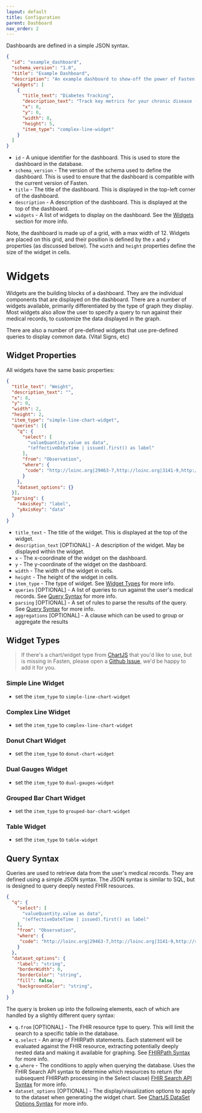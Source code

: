 ```yaml
---
layout: default
title: Configuration
parent: Dashboard
nav_order: 2
---
```


Dashboards are defined in a simple JSON syntax.

```json
{
  "id": "example_dashboard",
  "schema_version": "1.0",
  "title": "Example Dashboard",
  "description": "An example dashboard to show-off the power of Fasten widgets",
  "widgets": [
    {
      "title_text": "Diabetes Tracking",
      "description_text": "Track key metrics for your chronic disease (eg. Diabetes). The data within this widget is not reflective of your health record, and is only present for demonstrational purposes.",
      "x": 0,
      "y": 0,
      "width": 8,
      "height": 5,
      "item_type": "complex-line-widget"
    }
  ]
}
```

- `id` - A unique identifier for the dashboard. This is used to store the dashboard in the database.
- `schema_version` - The version of the schema used to define the dashboard. This is used to ensure that the dashboard is compatible with the current version of Fasten.
- `title` - The title of the dashboard. This is displayed in the top-left corner of the dashboard.
- `description` - A description of the dashboard. This is displayed at the top of the dashboard.
- `widgets` - A list of widgets to display on the dashboard. See the [Widgets](#widgets) section for more info.

Note, the dashboard is made up of a grid, with a max width of 12.
Widgets are placed on this grid, and their position is defined by the `x` and `y` properties (as discussed below). The `width` and `height` properties define the size of the widget in cells.

# Widgets
<a name="widgets"></a>

Widgets are the building blocks of a dashboard. They are the individual components that are displayed on the dashboard.
There are a number of widgets available, primarily differentiated by the type of graph they display.
Most widgets also allow the user to specify a query to run against their medical records, to customize the data displayed in the graph.

There are also a number of pre-defined widgets that use pre-defined queries to display common data. (Vital Signs, etc)

## Widget Properties

All widgets have the same basic properties:

```json
{
  "title_text": "Weight",
  "description_text": "",
  "x": 8,
  "y": 0,
  "width": 2,
  "height": 2,
  "item_type": "simple-line-chart-widget",
  "queries": [{
    "q": {
      "select": [
        "valueQuantity.value as data",
        "(effectiveDateTime | issued).first() as label"
      ],
      "from": "Observation",
      "where": {
       "code": "http://loinc.org|29463-7,http://loinc.org|3141-9,http://snomed.info/sct|27113001"
      }
    },
    "dataset_options": {}
  }],
  "parsing": {
    "xAxisKey": "label",
    "yAxisKey": "data"
  }
}
```

- `title_text` - The title of the widget. This is displayed at the top of the widget.
- `description_text` [OPTIONAL] - A description of the widget. May be displayed within the widget.
- `x` - The x-coordinate of the widget on the dashboard.
- `y` - The y-coordinate of the widget on the dashboard.
- `width` - The width of the widget in cells.
- `height` - The height of the widget in cells.
- `item_type` - The type of widget. See [Widget Types](#widget-types) for more info.
- `queries` [OPTIONAL] - A list of queries to run against the user's medical records. See [Query Syntax](#query_syntax) for more info.
- `parsing` [OPTIONAL] - A set of rules to parse the results of the query. See [Query Syntax](#query_syntax) for more info.
- `aggregations` [OPTIONAL] - A clause which can be used to group or aggregate the results

## Widget Types
<a name="widget-types"></a>
> If there's a chart/widget type from [ChartJS](https://www.chartjs.org/) that you'd like to use, but is missing in Fasten, please open a [Github Issue](https://github.com/fastenhealth/fasten-onprem/issues), we'd be happy to add it for you. 

### Simple Line Widget

- set the `item_type` to `simple-line-chart-widget`

### Complex Line Widget

- set the `item_type` to `complex-line-chart-widget`

### Donut Chart Widget

- set the `item_type` to `donut-chart-widget`

### Dual Gauges Widget

- set the `item_type` to `dual-gauges-widget`

### Grouped Bar Chart Widget

- set the `item_type` to `grouped-bar-chart-widget`

### Table Widget

- set the `item_type` to `table-widget`


## Query Syntax
<a name="query_syntax"></a>

Queries are used to retrieve data from the user's medical records. They are defined using a simple JSON syntax.
The JSON syntax is similar to SQL, but is designed to query deeply nested FHIR resources. 

```json
{
  "q": {
    "select": [
      "valueQuantity.value as data",
      "(effectiveDateTime | issued).first() as label"
    ],
    "from": "Observation",
    "where": {
     "code": "http://loinc.org|29463-7,http://loinc.org|3141-9,http://snomed.info/sct|27113001"
    }
  },
  "dataset_options": {
    "label": "string",
    "borderWidth": 0,
    "borderColor": "string",
    "fill": false,
    "backgroundColor": "string",
  }
}
```
The query is broken up into the following elements, each of which are handled by a slightly different query syntax:


- `q.from` [OPTIONAL] - The FHIR resource type to query. This will limit the search to a specific table in the database.
- `q.select` - An array of FHIRPath statements. Each statement will be evaluated against the FHIR resource, extracting potentially deeply nested data and making it available for graphing. See [FHIRPath Syntax](#fhirpath) for more info.
- `q.where` - The conditions to apply when querying the database. Uses the FHIR Search API syntax to determine which resources to return (for subsequent FHIRPath processing in the Select clause) [FHIR Search API Syntax](#fhir_search_api) for more info.
- `dataset_options` [OPTIONAL] - The display/visualization options to apply to the dataset when generating the widget chart. See [ChartJS DataSet Options Syntax](#dataset_options_syntax) for more info.
